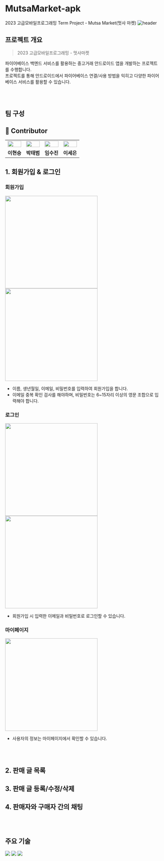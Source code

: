 # MutsaMarket-apk
2023 고급모바일프로그래밍 Term Project - Mutsa Market(멋사 마켓)
![header](https://capsule-render.vercel.app/api?type=waving&color=gradient&height=300&section=header&text=Android-MutsaMarket&fontSize=50&fontAlignY=40&desc=2023-2%20고급모바일프로그래밍%20&descAlign=80)
<br>

## 프로젝트 개요
> 2023 고급모바일프로그래밍 - 멋사마켓

파이어베이스 백엔드 서비스를 활용하는 중고거래 안드로이드 앱을 개발하는 프로젝트를 수행합니다. <br>
프로젝트를 통해 안드로이드에서 파이어베이스 연결/사용 방법을 익히고 다양한 파이어베이스 서비스를 활용할 수 있습니다.

<br><br>

## 팀 구성
## 🦁 Contributor
<table>
  <tr> 
    <td><a href="https://github.com/gesal03"><img src="https://github.com/MutsaMarket/MutsaMarket-apk/assets/77336664/c4c89e9b-d53f-4f77-9817-ce1139d405a7" style="width:100%;"></a></td>
    <td><a href="https://github.com/beomtae"><img src="" style="width:100%;"></a></td>
    <td><a href="https://github.com/suzinlim"><img src="https://github.com/MutsaMarket/MutsaMarket-apk/assets/77336664/b533419f-6439-466d-a2f3-9eccd4c5bdc5" style="width:100%;"></a></td>
    <td><a href="https://github.com/sengooooo"><img src="https://github.com/MutsaMarket/MutsaMarket-apk/assets/77336664/67df1c19-c0e0-490a-afa8-b8cf97e9bc40" style="width:100%;"></a></td>
    
  </tr>
  <tr> 
    <td align='center'><strong>이현승</strong></td> 
    <td align='center'><strong>박태범</strong></td> 
    <td align='center'><strong>임수진</strong></td> 
    <td align='center'><strong>이세은</strong></td> 
  </tr>
</table>

## 1. 회원가입 & 로그인
### 회원가입
<p float="left">
  <img src="https://github.com/MutsaMarket/Android-MutsaMarket/assets/122861956/d4c28184-7e23-444d-be73-51a1875a53ed" width="300" />
  <img src="https://github.com/MutsaMarket/Android-MutsaMarket/assets/122861956/8e20633b-8a28-403d-a18f-0b325a5a485b" width="300" />
</p>

* 이름, 생년월일, 이메일, 비밀번호를 입력하여 회원가입을 합니다.
* 이메일 중복 확인 검사를 해야하며, 비밀번호는 6~15자리 이상의 영문 조합으로 입력해야 합니다.

### 로그인
<p float="left">
  <img src="https://github.com/MutsaMarket/Android-MutsaMarket/assets/122861956/50ef8dc3-0dcc-4b4f-bde1-607aa1a42c9c" width="300" />
  <img src="https://github.com/MutsaMarket/Android-MutsaMarket/assets/122861956/e8b9fd42-b290-48de-b20f-789a9e776759" width="300" />
</p>

* 회원가입 시 입력한 이메일과 비밀번호로 로그인할 수 있습니다.

### 마이페이지
<p float="left">
  <img src="https://github.com/MutsaMarket/Android-MutsaMarket/assets/122861956/a73f01a6-76b9-4e9e-9c1f-6fb184b69b2b" width="300" />
</p>

* 사용자의 정보는 마이페이지에서 확인할 수 있습니다.

<br><br>

## 2. 판매 글 목록

<p float="left">
</p>

## 3. 판매 글 등록/수정/삭제

<p float="left">
</p>

## 4. 판매자와 구매자 간의 채팅

<p float="left">
</p>

<br><br>

## 주요 기술
<p>
  <img src="https://img.shields.io/badge/Kotlin-7F52FF?style=for-the-badge&logo=Kotlin&logoColor=white"/>
  <img src="https://img.shields.io/badge/android studio-3DDC84?style=for-the-badge&logo=android studio&logoColor=white">
  <img src="https://img.shields.io/badge/firebase-FFCA28?style=for-the-badge&logo=firebase&logoColor=white">
</p>
<br><br>
